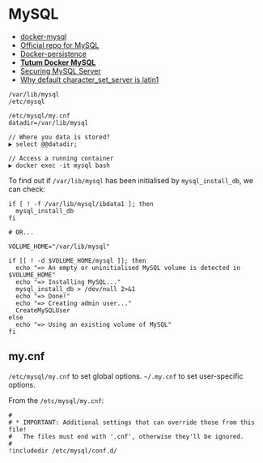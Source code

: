 # MySQL

* [docker-mysql](https://github.com/sameersbn/docker-mysql)
* [Official repo for MySQL](https://github.com/docker-library/mysql)
* [Docker-persistence](http://www.alexecollins.com/docker-persistence/)
* [**Tutum Docker MySQL**](https://github.com/tutumcloud/tutum-docker-mysql)
* [Securing MySQL Server](http://howtolamp.com/lamp/mysql/5.6/securing)
* [Why default character_set_server is latin1](http://dba.stackexchange.com/questions/29649/why-default-character-set-server-is-latin1)

```
/var/lib/mysql
/etc/mysql

/etc/mysql/my.cnf
datadir=/var/lib/mysql

// Where you data is stored?
▶ select @@datadir;

// Access a running container
▶ docker exec -it mysql bash
```

To find out if `/var/lib/mysql` has been initialised by `mysql_install_db`, we can check:

```
if [ ! -f /var/lib/mysql/ibdata1 ]; then
  mysql_install_db
fi

# OR...

VOLUME_HOME="/var/lib/mysql"

if [[ ! -d $VOLUME_HOME/mysql ]]; then
  echo "=> An empty or uninitialised MySQL volume is detected in $VOLUME_HOME"
  echo "=> Installing MySQL..."
  mysql_install_db > /dev/null 2>&1
  echo "=> Done!"
  echo "=> Creating admin user..."
  CreateMySQLUser
else
  echo "=> Using an existing volume of MySQL"
fi
```

## my.cnf

`/etc/mysql/my.cnf` to set global options. `~/.my.cnf` to set user-specific options.

From the `/etc/mysql/my.cnf`:

```
#
# * IMPORTANT: Additional settings that can override those from this file!
#   The files must end with '.cnf', otherwise they'll be ignored.
#
!includedir /etc/mysql/conf.d/
```